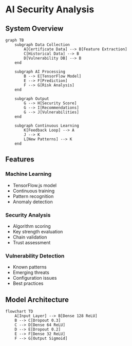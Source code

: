 # AI Security Analysis

## System Overview

```mermaid
graph TB
    subgraph Data Collection
        A[Certificate Data] --> B[Feature Extraction]
        C[Historical Data] --> B
        D[Vulnerability DB] --> B
    end

    subgraph AI Processing
        B --> E[TensorFlow Model]
        E --> F[Prediction]
        F --> G[Risk Analysis]
    end

    subgraph Output
        G --> H[Security Score]
        G --> I[Recommendations]
        G --> J[Vulnerabilities]
    end

    subgraph Continuous Learning
        K[Feedback Loop] --> A
        J --> K
        L[New Patterns] --> K
    end
```

## Features

### Machine Learning
- TensorFlow.js model
- Continuous training
- Pattern recognition
- Anomaly detection

### Security Analysis
- Algorithm scoring
- Key strength evaluation
- Chain validation
- Trust assessment

### Vulnerability Detection
- Known patterns
- Emerging threats
- Configuration issues
- Best practices

## Model Architecture
```mermaid
flowchart TD
    A[Input Layer] --> B[Dense 128 ReLU]
    B --> C[Dropout 0.3]
    C --> D[Dense 64 ReLU]
    D --> E[Dropout 0.2]
    E --> F[Dense 32 ReLU]
    F --> G[Output Sigmoid]
```
